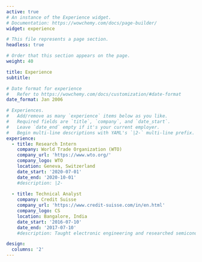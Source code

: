 ```yaml
---
active: true
# An instance of the Experience widget.
# Documentation: https://wowchemy.com/docs/page-builder/
widget: experience

# This file represents a page section.
headless: true

# Order that this section appears on the page.
weight: 40

title: Experience
subtitle:

# Date format for experience
#   Refer to https://wowchemy.com/docs/customization/#date-format
date_format: Jan 2006

# Experiences.
#   Add/remove as many `experience` items below as you like.
#   Required fields are `title`, `company`, and `date_start`.
#   Leave `date_end` empty if it's your current employer.
#   Begin multi-line descriptions with YAML's `|2-` multi-line prefix.
experience:
  - title: Research Intern
    company: World Trade Organization (WTO)
    company_url: 'https://www.wto.org/'
    company_logo: WTO
    location: Geneva, Switzerland
    date_start: '2020-07-01'
    date_end: '2020-10-01'
    #description: |2-
        
  - title: Technical Analyst
    company: Credit Suisse
    company_url: 'https://www.credit-suisse.com/in/en.html'
    company_logo: CS
    location: Bangalore, India
    date_start: '2016-07-10'
    date_end: '2017-07-10'
    #description: Taught electronic engineering and researched semiconductor physics.

design:
  columns: '2'
---
```

